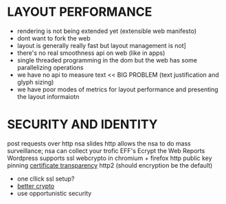 LAYOUT PERFORMANCE
==================
* rendering is not being extended yet (extensible web manifesto)
* dont want to fork the web
* layout is generally really fast but layout management is not]
* there's no real smoothness api on web (like in apps)
* single threaded programming in the dom but the web has some parallelizing operations
* we have no api to measure text << BIG PROBLEM (text justification and glyph sizing)
* we have poor modes of metrics for layout performance and presenting the layout informaiotn

SECURITY AND IDENTITY
=====================
post requests over http
nsa slides http allows the nsa to do mass surveillance; nsa can collect your trofic
EFF's Ecrypt the Web Reports
Wordpress supports ssl
webcrypto in chromium + firefox
http public key pinning
[certificate transparency](http://www.certificate-transparency.org/)
http2 (should encryption be the default)
* one cllick ssl setup?
* [better crypto](https://bettercrypto.org/)
* use opportunistic security